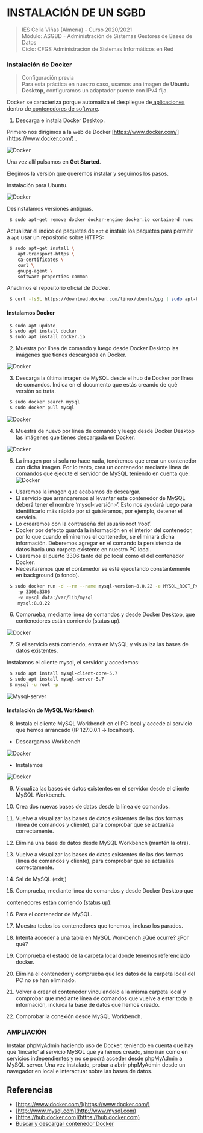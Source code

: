 # INSTALACIÓN DE UN SGBD 
>IES Celia Viñas (Almería) - Curso 2020/2021    
>Módulo: ASGBD - Administración de Sistemas Gestores de Bases de Datos    
>Ciclo: CFGS Administración de Sistemas Informáticos en Red   

### Instalación de Docker
> Configuración previa   
> Para esta práctica en nuestro caso, usamos una imagen de **Ubuntu Desktop**, configuramos un adaptador puente con IPv4 fija.   

Docker se caracteriza porque automatiza el despliegue de[ aplicaciones](https://es.wikipedia.org/wiki/Aplicaci%C3%B3n_inform%C3%A1tica) dentro de[ contenedores de software](https://es.wikipedia.org/wiki/Contenedores_de_software). 

1. Descarga e instala Docker Desktop.

Primero nos dirigimos a la web de Docker  [https://www.docker.com/](https://www.docker.com/) . 

![Docker](images/docker.png "image_Docker")

Una vez allí pulsamos en **Get Started**.

Elegimos la versión que queremos instalar y seguimos los pasos.

Instalación para Ubuntu.

![Docker](images/docker_ubu.png "image_Docker")

Desinstalamos versiones antiguas. 

`` $ sudo apt-get remove docker docker-engine docker.io containerd runc`` 

Actualizar el índice de paquetes de ``apt`` e instale los paquetes para permitir a ``apt`` usar un repositorio sobre HTTPS: 

```bash
 $ sudo apt-get install \ 
    apt-transport-https \ 
    ca-certificates \ 
    curl \ 
    gnupg-agent \ 
    software-properties-common
```

Añadimos el repositorio oficial de Docker. 

```bash 
 $ curl -fsSL https://download.docker.com/linux/ubuntu/gpg | sudo apt-key add 
```

#### Instalamos Docker
```bash
 $ sudo apt update
 $ sudo apt install docker
 $ sudo apt install docker.io
```
2. Muestra por línea de comando y luego desde Docker Desktop las imágenes que  tienes descargada en Docker.

![Docker](images/docker_ubu1.png "image_Docker")

3. Descarga la última imagen de MySQL desde el hub de Docker por línea de  comandos. Indica en el documento que estás creando de  qué versión se trata.

```bash
 $ sudo docker search mysql
 $ sudo docker pull mysql
```

![Docker](images/docker_ubu2.png "image_Docker")

4. Muestra de nuevo por línea de comando y luego desde Docker Desktop las  imágenes que tienes descargada en Docker.

![Docker](images/docker_ubu3.png "image_Docker")

5. La imagen por sí sola no hace nada, tendremos que crear un contenedor con dicha imagen. Por lo tanto, crea un contenedor mediante línea de comandos que ejecute el servidor de MySQL teniendo en cuenta que: 
![Docker](images/image1.png "Docker")
*   Usaremos la imagen que acabamos de descargar. 
*   El servicio que arrancaremos al levantar este contenedor de MySQL deberá  tener el nombre ‘mysql&lt;versión>’. Esto nos ayudará luego para identificarlo  más rápido por si quisiéramos, por ejemplo, detener el servicio. 
*   Lo crearemos con la contraseña del usuario root ‘root’. 
*   Docker por defecto guarda la información en el interior del contenedor, por lo  que cuando eliminemos el contenedor, se eliminará dicha información.  Deberemos agregar en el comando la persistencia de datos hacia una carpeta  existente en nuestro PC local. 
*   Usaremos el puerto 3306 tanto del pc local como el del contenedor Docker.
*   Necesitaremos que el contenedor se esté ejecutando constantemente en  background (o fondo). 

```bash
 $ sudo docker run -d --rm --name mysql-version-8.0.22 -e MYSQL_ROOT_PASSWORD=root 
    -p 3306:3306 
    -v mysql_data:/var/lib/mysql 
    mysql:8.0.22
```

6. Comprueba, mediante línea de comandos y desde Docker Desktop, que  contenedores están corriendo (status up). 

![Docker](images/docker_ubu4.png "image_Docker")

7. Si el servicio está corriendo, entra en MySQL y visualiza las bases de datos  existentes. 

Instalamos el cliente mysql, el servidor y accedemos: 

```bash
 $ sudo apt install mysql-client-core-5.7
 $ sudo apt install mysql-server-5.7
 $ mysql -u root -p
```

![Mysql-server](images/docker_ubu6.png "image_Docker")

#### Instalación de MySQL Workbench

8. Instala el cliente MySQL Workbench en el PC local y accede al servicio que hemos arrancado (IP 127.0.0.1 -> localhost). 

- Descargamos Workbench

![Docker](images/docker_work1.png "image_Docker")

- Instalamos

![Docker](images/docker_work2.png "image_Docker")



9. Visualiza las bases de datos existentes en el servidor desde el cliente MySQL Workbench. 

10. Crea dos nuevas bases de datos desde la línea de comandos. 

11. Vuelve a visualizar las bases de datos existentes de las dos formas (línea de  comandos y cliente), para comprobar que se actualiza correctamente. 

12. Elimina una base de datos desde MySQL Workbench (mantén la otra). 

13. Vuelve a visualizar las bases de datos existentes de las dos formas (línea de  comandos y cliente), para comprobar que se actualiza correctamente. 

14. Sal de MySQL (exit;) 

15. Comprueba, mediante línea de comandos y desde Docker Desktop que 

contenedores están corriendo (status up). 

16. Para el contenedor de MySQL. 

17. Muestra todos los contenedores que tenemos, incluso los parados. 

18. Intenta acceder a una tabla en MySQL Workbench ¿Qué ocurre? ¿Por qué? 

19. Comprueba el estado de la carpeta local donde tenemos referenciado docker. 

20. Elimina el contenedor y comprueba que los datos de la carpeta local del PC no se  han eliminado. 

21. Volver a crear el contenedor vinculandolo a la misma carpeta local y comprobar que mediante línea de comandos que vuelve a estar toda la información, incluida la base  de datos que hemos creado. 

22. Comprobar la conexión desde MySQL Workbench. 


### AMPLIACIÓN 

Instalar phpMyAdmin haciendo uso de Docker, teniendo en cuenta que hay que ‘lincarlo’ al servicio MySQL que ya hemos creado, sino irán como en servicios independientes y  no se podrá acceder desde phpMyAdmin a MySQL server. Una vez instalado, probar a abrir phpMyAdmin desde un navegador en local e  interactuar sobre las bases de datos.


## Referencias



*   [https://www.docker.com/](https://www.docker.com/)
*   [http://www.mysql.com](http://www.mysql.com)
*   [https://hub.docker.com](https://hub.docker.com)
*   [Buscar y descargar contenedor Docker](https://www.linuxparty.es/115-docker/10270-como-buscar-imagenes-docker-y-lanzar-un-contenedor.html)